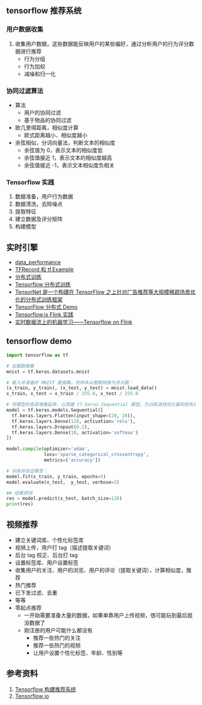 ## tensorflow 推荐系统

### 用户数据收集
1. 收集用户数据，这些数据能反映用户的某些偏好，通过分析用户的行为评分数据进行推荐
    - 行为分组
    - 行为加权
    - 减噪和归一化

### 协同过滤算法
- 算法
    - 用户的协同过滤
    - 基于物品的协同过滤
- 欧几里得距离，相似度计算
    - 欧式距离越小、相似度越小
- 余弦相似，分词向量法，判断文本的相似度
    - 余弦值为 0，表示文本的相似度低
    - 余弦值接近 1，表示文本的相似度越高
    - 余弦值接近 -1，表示文本相似度负相关

### Tensorflow 实践
1. 数据准备，用户行为数据
2. 数据清洗，去除噪点
3. 提取特征
4. 建立数据及评分矩阵
5. 构建模型

## 实时引擎

- [data_performance](https://www.tensorflow.org/guide/data_performance#the_dataset)
- [TFRecord 和 tf.Example](https://www.tensorflow.org/tutorials/load_data/tfrecord)
- [分布式训练](https://www.oreilly.com/content/distributed-tensorflow/)
- [Tensorflow 分布式训练](https://www.tensorflow.org/guide/distributed_training)
- [TensorNet 是一个构建在 TensorFlow 之上针对广告推荐等大规模稀疏场景优化的分布式训练框架](https://reposhub.com/python/deep-learning/Qihoo360-tensornet.html)
- [TensorFlow 分布式 Demo](https://blog.csdn.net/fenglepeng/article/details/105535061)
- [Tensorflow.js Flink 实践](https://github.com/TsingJyujing/tf.js-on-flink)
- [实时数据流上的机器学习——Tensorflow on Flink](https://zhuanlan.zhihu.com/p/55638891)
## tensorflow demo

```py
import tensorflow as tf

# 加载数据集
mnist = tf.keras.datasets.mnist

# 载入并准备好 MNIST 数据集。将样本从整数转换为浮点数：
(x_train, y_train), (x_test, y_test) = mnist.load_data()
x_train, x_test = x_train / 255.0, x_test / 255.0

# 将模型的各层堆叠起来，以搭建 tf.keras.Sequential 模型。为训练选择优化器和损失函数：
model = tf.keras.models.Sequential([
  tf.keras.layers.Flatten(input_shape=(28, 28)),
  tf.keras.layers.Dense(128, activation='relu'),
  tf.keras.layers.Dropout(0.2),
  tf.keras.layers.Dense(10, activation='softmax')
])

model.compile(optimizer='adam',
              loss='sparse_categorical_crossentropy',
              metrics=['accuracy'])

# 训练并验证模型：
model.fit(x_train, y_train, epochs=5)
model.evaluate(x_test,  y_test, verbose=2)

## 结果预测
res = model.predict(x_test, batch_size=128)
print(res)
```

## 视频推荐
- 建立关键词库、个性化标签库
- 视频上传，用户打 tag（描述提取关键词）
- 后台 tag 校正、后台打 tag
- 设置标签库、用户设置标签
- 收集用户的关注、用户的浏览、用户的评论（提取关键词），计算相似度，推荐
- 热门推荐
- 已下发过滤、去重
- 等等
- 零起点推荐
    - 一开始需要准备大量的数据，如果单靠用户上传视频，很可能玩到最后就没数据了
    - 刚注册的用户可能什么都没有
        - 推荐一些热门的关注
        - 推荐一些热门的视频
        - 让用户设置个性化标签、年龄、性别等


## 参考资料
1. [Tensorflow 构建推荐系统](https://blog.csdn.net/Oscar6280868/article/details/80952945)
2. [Tensorflow io](https://github.com/tensorflow/io#tensorflow-io)